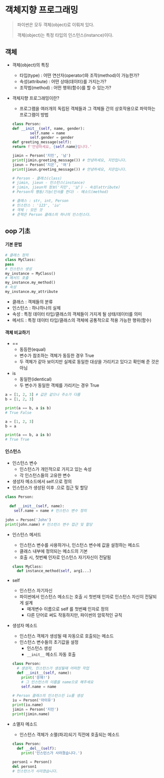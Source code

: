 # 객체지향 프로그래밍

> 파이썬은 모두 객체(object)로 이뤄져 있다.
>
> 객체(object)는 특정 타입의 인스턴스(instance)이다.



## 객체

- 객체(object)의 특징

  - 타입(type) : 어떤 연산자(operator)와 조작(method)이 가능한가?
  - 속성(attribute) : 어떤 상태(데이터)를 가지는가?
  - 조작법(method) : 어떤 행위(함수)를 할 수 있는가?

- 객체지향 프로그래밍이란?

  - 프로그램을 여러개의 독립된 객체들과 그 객체들 간의 상호작용으로 파악하는 프로그램이 방법

  ```python
  class Person:
  def __init__(self, name, gender):
          self.name = name
          self.gender = gender
  def greeting_message(self):
  return f'안녕하세요, {self.name}입니다.'
  
  jimin = Person('지민', '남') 
  print(jimin.greeting_message()) # 안녕하세요, 지민입니다.
  jieun = Person('지은', '여') 
  print(jieun.greeting_message()) # 안녕하세요, 지은입니다.
  
  # Person - 클래스(class)
  # jimin, jieun - 인스턴스(instance)
  # jimin, jieun의 정보('지민', '남') - 속성(attribute)
  # Person의 행동/기능(인사를 한다) - 메소드(method)
  
  # 클래스 : str, int, Person
  # 인스턴스 : '123', 'iu'
  # 객체 : 모든 것
  # 준혁은 Person 클래스의 하나의 인스턴스다.
  ```



## oop 기초

#### 기본 문법 

```python
# 클래스 정의 
class MyClass:
pass
# 인스턴스 생성 
my_instance = MyClass() 
# 메서드 호출 
my_instance.my_method() 
# 속성 
my_instance.my_attribute
```

- 클래스 : 객체들의 분류
- 인스턴스 : 하나하나의 실체
- 속성 : 특정 데이터 타입/클래스의 객체들이 가지게 될 상태/데이터를 의미
- 메서드 : 특정 데이터 타입/클래스의 객체에 공통적으로 적용 가능한 행위(함수)



#### 객체 비교하기

- ==
  - 동등한(equal)
  - 변수가 참조하는 객체가 동등한 경우 True
  - 두 객체가 같아 보이지만 실제로 동일한 대상을 가리키고 있다고 확인해 준 것은 아님
- is
  - 동일한(identical)
  - 두 변수가 동일한 객체를 가리키는 경우 True

```python
a = [1, 2, 3] # 값은 같으나 주소가 다름
b = [1, 2, 3]

print(a == b, a is b)
# True False

a = [1, 2, 3]
b = a

print(a == b, a is b)
# True True
```



#### 인스턴스

- 인스턴스 변수 
  - 인스턴스가 개인적으로 가지고 있는 속성
  - 각 인스턴스들의 고유한 변수
-  생성자 메소드에서 self.<name>으로 정의 
- 인스턴스가 생성된 이후 <instance>.<name>으로 접근 및 할당 

```python
class Person:
  
  def __init__(self, name):
    self.name = name # 인스턴스 변수 정의
    
john = Person('John')
print(john.name) # 인스턴스 변수 접근 및 할당
```

- 인스턴스 메서드

  - 인스턴스 변수를 사용하거나, 인스턴스 변수에 값을 설정하는 메소드
  - 클래스 내부에 정의되는 메소드의 기본
  - 호출 시, 첫번째 인자로 인스턴스 자기자신이 전달됨

  ```python
  class MyClass:
    def instance_method(self, arg1...)
  ```

- self 

  - 인스턴스 자기자신
  - 파이썬에서 인스턴스 메소드는 호출 시 첫번재 인자로 인스턴스 자신이 전달되게 설계
    - 매개변수 이름으로 self 를 첫번째 인자로 정의
    - 다른 단어로 써도 작동하지만, 파이썬의 암묵적인 규칙

- 생성자 메소드

  - 인스턴스 객체가 생성될 때 자동으로 호출되는 메소드
  - 인스턴스 변수들의 초기값을 설정
    - 인스턴스 생성
    - `__init__` 메소드 자동 호출

  ```python
  class Person:
    # 생성자, 인스턴스가 생성될때 어떠한 작업
    def __init__(self, name):
      print('응애!')
      # 그 인스턴스의 이름을 name으로 해주세요
      self.name = name
      
  # Person 클래스의 인스턴스인 iu를 생성
  iu = Person('아이유')
  print(iu.name)
  jimin = Person('지민')
  print(jimin.name)
  ```

- 소멸자 메소드 

  - 인스턴스 객체가 소멸(파괴)되기 직전에 호출되는 메소드

  ```python
  class Person:
    def __del__(self):
      print('인스턴스가 사라졌습니다.')
      
  person1 = Person()
  del person1
  # 인스턴스가 사라졌습니다.
  ```

  


